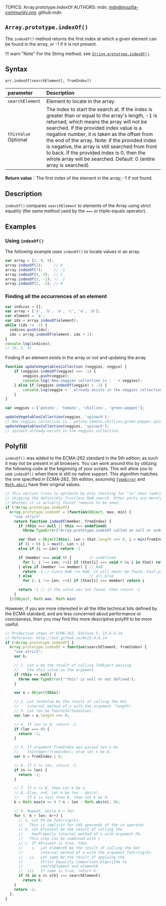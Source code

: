 TOPICS: Array.prototype.indexOf
AUTHORS: mdn; mdn@mozilla-community.org; github:mdn

## `Array.prototype.indexOf()`

The `indexOf()` method returns the first index at which a given element can be found in the array,
or -1 if it is not present.

!!! warn "Note"
    For the String method, see [`String.prototype.indexOf()`](/en/webfrontend/String.prototype.indexOf).

## Syntax

```html
arr.indexOf(searchElement[, fromIndex])
```

| parameter | Description |
| :-- | :-- |
| `searchElement` | Element to locate in the array. |
| `thisValue` Optional | The index to start the search at. If the index is greater than or equal to the array's length, -1 is returned, which means the array will not be searched. If the provided index value is a negative number, it is taken as the offset from the end of the array. Note: if the provided index is negative, the array is still searched from front to back. If the provided index is 0, then the whole array will be searched. Default: 0 (entire array is searched). |

**Return value**：The first index of the element in the array; -1 if not found.

## Description

`indexOf()` compares `searchElement` to elements of the Array using strict equality (the same method
used by the `===` or triple-equals operator).

## Examples

### Using `indexOf()`

The following example uses `indexOf()` to locate values in an array.

```javascript
var array = [2, 9, 9];
array.indexOf(2);     // 0
array.indexOf(7);     // -1
array.indexOf(9, 2);  // 2
array.indexOf(2, -1); // -1
array.indexOf(2, -3); // 0
```

### Finding all the occurrences of an element

```javascript
var indices = [];
var array = ['a', 'b', 'a', 'c', 'a', 'd'];
var element = 'a';
var idx = array.indexOf(element);
while (idx != -1) {
  indices.push(idx);
  idx = array.indexOf(element, idx + 1);
}
console.log(indices);
// [0, 2, 4]
```

Finding if an element exists in the array or not and updating the array

```javascript
function updateVegetablesCollection (veggies, veggie) {
    if (veggies.indexOf(veggie) === -1) {
        veggies.push(veggie);
        console.log('New veggies collection is : ' + veggies);
    } else if (veggies.indexOf(veggie) > -1) {
        console.log(veggie + ' already exists in the veggies collection.');
    }
}

var veggies = ['potato', 'tomato', 'chillies', 'green-pepper'];

updateVegetablesCollection(veggies, 'spinach');
// New veggies collection is : potato,tomato,chillies,green-pepper,spinach
updateVegetablesCollection(veggies, 'spinach');
// spinach already exists in the veggies collection.
```

## Polyfill

`indexOf()` was added to the ECMA-262 standard in the 5th edition; as such it may not be present in
all browsers. You can work around this by utilizing the following code at the beginning of your
scripts. This will allow you to use `indexOf()` when there is still no native support. This
algorithm matches the one specified in ECMA-262, 5th edition, assuming [`TypeError`](/en/webfrontend/TypeError)
and [`Math.abs()`](/en/webfrontend/Math.abs) have their original values.

```javascript
// This version tries to optimize by only checking for "in" when looking for undefined and
// skipping the definitely fruitless NaN search. Other parts are merely cosmetic conciseness.
// Whether it is actually faster remains to be seen.
if (!Array.prototype.indexOf)
  Array.prototype.indexOf = (function(Object, max, min) {
    "use strict"
    return function indexOf(member, fromIndex) {
      if (this === null || this === undefined)
        throw TypeError("Array.prototype.indexOf called on null or undefined")

      var that = Object(this), Len = that.length >>> 0, i = min(fromIndex | 0, Len)
      if (i < 0) i = max(0, Len + i)
      else if (i >= Len) return -1

      if (member === void 0) {        // undefined
        for (; i !== Len; ++i) if (that[i] === void 0 && i in that) return i
      } else if (member !== member) { // NaN
        return -1 // Since NaN !== NaN, it will never be found. Fast-path it.
      } else                          // all else
        for (; i !== Len; ++i) if (that[i] === member) return i

      return -1 // if the value was not found, then return -1
    }
  })(Object, Math.max, Math.min)
```

However, if you are more interested in all the little technical bits defined by the ECMA standard,
and are less concerned about performance or conciseness, then you may find this more descriptive
polyfill to be more useful.

```javascript
// Production steps of ECMA-262, Edition 5, 15.4.4.14
// Reference: http://es5.github.io/#x15.4.4.14
if (!Array.prototype.indexOf) {
  Array.prototype.indexOf = function(searchElement, fromIndex) {
    "use strict";
    var k;

    // 1. Let o be the result of calling ToObject passing
    //    the this value as the argument.
    if (this == null) {
      throw new TypeError('"this" is null or not defined');
    }

    var o = Object(this);

    // 2. Let lenValue be the result of calling the Get
    //    internal method of o with the argument "length".
    // 3. Let len be ToUint32(lenValue).
    var len = o.length >>> 0;

    // 4. If len is 0, return -1.
    if (len === 0) {
      return -1;
    }

    // 5. If argument fromIndex was passed let n be
    //    ToInteger(fromIndex); else let n be 0.
    var n = fromIndex | 0;

    // 6. If n >= len, return -1.
    if (n >= len) {
      return -1;
    }

    // 7. If n >= 0, then Let k be n.
    // 8. Else, n<0, Let k be len - abs(n).
    //    If k is less than 0, then let k be 0.
    k = Math.max(n >= 0 ? n : len - Math.abs(n), 0);

    // 9. Repeat, while k < len
    for (; k < len; k++) {
      // a. Let Pk be ToString(k).
      //   This is implicit for LHS operands of the in operator
      // b. Let kPresent be the result of calling the
      //    HasProperty internal method of o with argument Pk.
      //   This step can be combined with c
      // c. If kPresent is true, then
      //    i.  Let elementK be the result of calling the Get
      //        internal method of o with the argument ToString(k).
      //   ii.  Let same be the result of applying the
      //        Strict Equality Comparison Algorithm to
      //        searchElement and elementK.
      //  iii.  If same is true, return k.
      if (k in o && o[k] === searchElement)
        return k;
    }
    return -1;
  };
}
```
